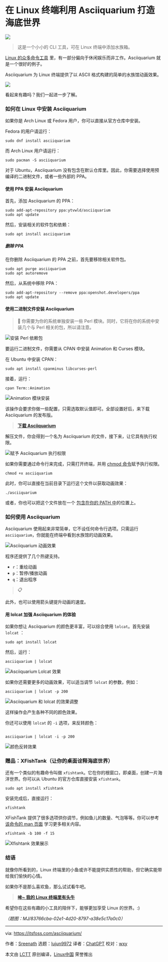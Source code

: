 [#]: subject: "Using Asciiquarium for Aquarium Like Animation Effects in Linux Terminal"
[#]: via: "https://itsfoss.com/asciiquarium/"
[#]: author: "Sreenath https://itsfoss.com/author/sreenath/"
[#]: collector: "lujun9972/lctt-scripts-1693450080"
[#]: translator: "ChatGPT"
[#]: reviewer: "wxy"
[#]: publisher: "wxy"
[#]: url: "https://linux.cn/article-16354-1.html"

在 Linux 终端利用 Asciiquarium 打造海底世界
======

![][0]

> 这是一个小小的 CLI 工具，可在 Linux 终端中添加水族箱。

[Linux 的众多命令工具][1] 里，有一部分偏向于休闲娱乐而非工作。Asciiquarium 就是一个很好的例子。

Asciiquarium 为 Linux 终端提供了以 ASCII 格式构建的简单的水族馆动画效果。

![][2]

看起来有趣吗？我们一起进一步了解。

### 如何在 Linux 中安装 Asciiquarium

如果你是 Arch Linux 或 Fedora 用户，你可以直接从官方仓库中安装。

Fedora 的用户请运行：

```
sudo dnf install asciiquarium
```

而 Arch Linux 用户请运行：

```
sudo pacman -S asciiquarium
```

对于 Ubuntu，Asciiquarium 没有包含在默认仓库里。因此，你需要选择使用预编译的二进制文件，或者一些外部的 PPA。

#### 使用 PPA 安装 Asciiquarium

首先，添加 Asciiquarium 的 PPA：

```
sudo add-apt-repository ppa:ytvwld/asciiquarium
sudo apt update
```

然后，安装相关的软件包和依赖：

```
sudo apt install asciiquarium
```

##### 删除 PPA

在你删除 Asciiquarium 的 PPA 之前，首先要移除相关软件包。

```
sudo apt purge asciiquarium
sudo apt autoremove
```

然后，从系统中移除 PPA：

```
sudo add-apt-repository --remove ppa:openshot.developers/ppa
sudo apt update
```

#### 使用二进制文件安装 Asciiquarium

> 🚧 你需要为你的系统单独安装一些 Perl 模块。同时，它将在你的系统中安装几个与 Perl 相关的包，所以请注意。

![安装 Perl 依赖包][3]

要运行二进制文件，你需要从 CPAN 中安装 Animation 和 Curses 模块。

在 Ubuntu 中安装 CPAN：

```
sudo apt install cpanminus libcurses-perl
```

接着，运行：

```
cpan Term::Animation
```

![Animation 模块安装][4]

该操作会要求你做一些配置，只需选取默认值即可。全部设置好后，来下载 Asciiquarium 的发布版。

> **[下载 Asciiquarium][5]**

解压文件，你会得到一个名为 Asciiquarium 的文件，接下来，让它具有执行权限。

![赋予 Asciiquarium 执行权限][6]

如果你需要通过命令行来完成，只需打开终端，并用 [chmod 命令][7]赋予执行权限。

```
chmod +x asciiquarium
```

此时，你可以直接在当前目录下运行这个文件以获取动画效果：

```
./asciiquarium
```

或者，你也可以把这个文件放在一个 [包含在你的 PATH 中][8]的位置上。

### 如何使用 Asciiquarium

Asciiquarium 使用起来非常简单，它不设任何命令行选项。只需运行 `asciiquarium`，你就能在终端中看到水族馆的动画效果。

![Asciiquarium 动画效果][2]

程序还提供了几个热键支持。

  * `r`：重绘动画
  * `p`：暂停/播放动画
  * `q`：退出程序

> 📋

此外，也可以使用箭头键提升动画的速度。

#### 用 lolcat 加强 Asciiquarium 的体验

如果你想让 Asciiquarium 的颜色更丰富，可以综合使用 `lolcat`。首先安装 `lolcat` ：

```
sudo apt install lolcat
```

然后，运行：

```
asciiquarium | lolcat
```

![Asciiquarium Lolcat 效果][9]

如果你还需要更多的动画效果，可以适当调节 `lolcat` 的参数，例如：

```
asciiquarium | lolcat -p 200

```

![Asciiquarium 和 lolcat 的效果调整][10]

这样操作会产生各种不同的颜色效果。

你还可以使用 `lolcat` 的 `-i` 选项，来反转颜色：

```

asciiquarium | lolcat -i -p 200

```

![颜色反转效果][11]

### 赠品：XFishTank（让你的桌面诠释海底世界）

还有一个类似的有趣命令叫做 `xfishtank`。它在你的根窗口，即桌面，创建一片海洋世界。你可以从 Ubuntu 的官方仓库直接安装 `xfishtank`。

```
sudo apt install xfishtank
```

安装完成后，直接运行：

```
xfishtank
```

XFishTank 提供了很多选项供你调节，例如鱼儿的数量、气泡等等。你可以参考 [该命令的 man 页面][12] 学习更多相关内容。

```
xfishtank -b 100 -f 15
```

![Xfishtank 效果展示][13]

### 结语

就像你所看到的，Linux 终端里的小鱼或许不能提供实质性的帮助，但它确实能带给我们愉快的心情。

如果你不是那么喜欢鱼，那么试试看牛吧。

> **[哞~ 我的 Linux 终端里有头牛][14]**

希望你在这些有趣的小工具的陪伴下，能够更加享受 Linux 的世界。:)

*（题图：MJ/83766cba-02e1-4d20-8797-a38e5c17a0c0）*

--------------------------------------------------------------------------------

via: https://itsfoss.com/asciiquarium/

作者：[Sreenath][a]
选题：[lujun9972][b]
译者：[ChatGPT](https://linux.cn/lctt/ChatGPT)
校对：[wxy](https://github.com/wxy)

本文由 [LCTT](https://github.com/LCTT/TranslateProject) 原创编译，[Linux中国](https://linux.cn/) 荣誉推出

[a]: https://itsfoss.com/author/sreenath/
[b]: https://github.com/lujun9972
[1]: https://itsfoss.com/funny-linux-commands/
[2]: https://itsfoss.com/content/images/2023/10/asciiquarium.png
[3]: https://itsfoss.com/content/images/2023/10/Installing-perl-dependencies.png
[4]: https://itsfoss.com/content/images/2023/10/animation-module-setup.png
[5]: https://robobunny.com/projects/asciiquarium/html/
[6]: https://itsfoss.com/content/images/2023/10/execution-permission-for-asciiquarium.png
[7]: https://linuxhandbook.com/chmod-command/
[8]: https://itsfoss.com/add-directory-to-path-linux/
[9]: https://itsfoss.com/content/images/2023/10/ascciiquarium-lolcat.png
[10]: https://itsfoss.com/content/images/2023/10/lolcat-200.gif
[11]: https://itsfoss.com/content/images/2023/10/inverted.png
[12]: https://itsfoss.com/linux-man-page-guide/
[13]: https://itsfoss.com/content/images/2023/10/xfishtank.png
[14]: https://linux.cn/article-15952-1.html
[0]: https://img.linux.net.cn/data/attachment/album/202311/06/104101r2sfkrf27ozfqffq.png